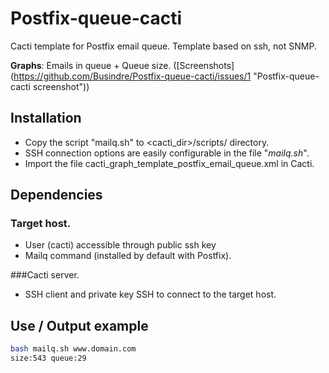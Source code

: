 # Postfix-queue-cacti
Cacti template for Postfix email queue. Template based on ssh, not SNMP.

**Graphs**: Emails in queue + Queue size. ([Screenshots] (https://github.com/Busindre/Postfix-queue-cacti/issues/1 "Postfix-queue-cacti
 screenshot"))

## Installation

- Copy the script "mailq.sh" to <cacti_dir>/scripts/ directory.
- SSH connection options are easily configurable in the file "*mailq.sh*".
- Import the file cacti_graph_template_postfix_email_queue.xml in Cacti.

## Dependencies

### Target host.
- User (cacti) accessible through public ssh key
- Mailq command (installed by default with Postfix).

###Cacti server.
- SSH client and private key SSH to connect to the target host.

## Use / Output example
```sh
bash mailq.sh www.domain.com
size:543 queue:29
```
